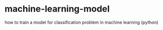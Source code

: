 # machine-learning-model
how to train a model for classification problem in machine learning (python)
